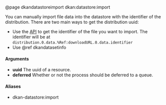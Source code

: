 @page dkandatastoreimport dkan:datastore:import

You can manually import file data into the datastore with the identifier of the distribution. There are two main ways to get the distribution uuid:
- Use the [API](https://demo.getdkan.org/api/1/metastore/schemas/dataset/items?show-reference-ids) to get the identifier of the file you want to import. The identifier will be at ``distribution.0.data.%Ref:downloadURL.0.data.identifier``
- Use @ref dkandatasetinfo

#### Arguments

- **uuid** The uuid of a resource.
- **deferred** Whether or not the process should be deferred to a queue.

#### Aliases

- dkan-datastore:import
